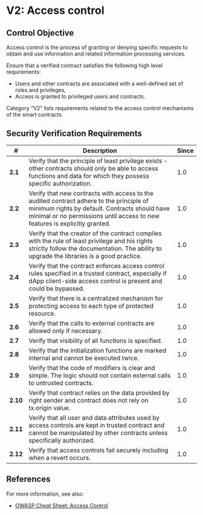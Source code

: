 # V2: Access control

## Control Objective

Access control is the process of granting or denying specific requests to obtain and use information and related information processing services.

Ensure that a verified contract satisfies the following high level requirements:
* Users and other contracts are associated with a well-defined set of roles and privileges,
* Access is granted to privileged users and contracts.

Category “V2” lists requirements related to the access control mechanisms of the smart contracts.

## Security Verification Requirements

| # | Description | Since |
| --- | --- | --- |
| **2.1** | Verify that the principle of least privilege exists - other contracts should only be able to access functions and data for which they possess specific authorization. | 1.0 |
| **2.2** | Verify that new contracts with access to the audited contract adhere to the principle of minimum rights by default. Contracts should have minimal or no permissions until access to new features is explicitly granted. | 1.0 |
| **2.3** | Verify that the creator of the contract complies with the rule of least privilege and his rights strictly follow the documentation. The ability to upgrade the libraries is a good practice. | 1.0 |
| **2.4** | Verify that the contract enforces access control rules specified in a trusted contract, especially if dApp client-side access control is present and could be bypassed. | 1.0 |
| **2.5** | Verify that there is a centralized mechanism for protecting access to each type of protected resource. | 1.0 |
| **2.6** | Verify that the calls to external contracts are allowed only if necessary. | 1.0 |
| **2.7** | Verify that visibility of all functions is specified. | 1.0 |
| **2.8** | Verify that the initialization functions are marked internal and cannot be executed twice. | 1.0 |
| **2.9** | Verify that the code of modifiers is clear and simple. The logic should not contain external calls to untrusted contracts. | 1.0 |
| **2.10** | Verify that contract relies on the data provided by right sender and contract does not rely on tx.origin value. | 1.0 |
| **2.11** | Verify that all user and data attributes used by access controls are kept in trusted contract and cannot be manipulated by other contracts unless specifically authorized. | 1.0 |
| **2.12** | Verify that access controls fail securely including when a revert occurs. | 1.0 |

## References

For more information, see also:

* [OWASP Cheat Sheet: Access Control](https://github.com/OWASP/CheatSheetSeries/blob/master/cheatsheets/Access_Control_Cheat_Sheet.md)